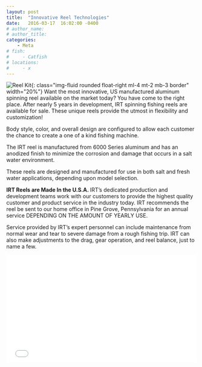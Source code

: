 ```yaml
---
layout: post
title:  "Innovative Reel Technologies"
date:   2016-03-17  16:02:00 -0400
# author_name: 
# author_title: 
categories: 
    - Meta
# fish: 
#     - Catfish
# locations:
#     - x
---
```


![Reel Kit](/assets/images/blog--case.jpg){: class="img-fluid rounded float-right ml-4 mt-2 mb-3 border" width="20%"}
Want the most innovative, US manufactured aluminum spinning reel available on the market today? You have come to the right place. After nearly 5 years in development, IRT spinning fishing reels are available for sale. These unique reels provide the utmost in flexibility and customization!

Body style, color, and overall design are configured to allow each customer the chance to create a one of a kind fishing machine.

The IRT reel is manufactured from 6000 Series aluminum and has an anodized finish to minimize the corrosion and damage that occurs in a salt water environment.

These reels are designed and manufactured for use in both salt and fresh water applications, depending upon model selection.

<strong>IRT Reels are Made In the U.S.A. </strong>IRT’s dedicated production and development teams work with our customers to provide the highest quality customer and product service in the industry today. IRT recommends the reel be sent to our home office in Pine Grove, Pennsylvania for an annual service DEPENDING ON THE AMOUNT OF YEARLY USE.

Service provided by IRT’s expert personnel can include maintenance from normal wear and tear to severe damage from a rough fishing trip. IRT can also make adjustments to the drag, gear operation, and reel balance, just to name a few.

<style>
  .video-responsive{
    overflow:hidden;
    padding-bottom:56.25%;
    position:relative;
    height:0;
  }
  .video-responsive iframe{
    left:0;
    top:0;
    height:100%;
    width:100%;
    position:absolute;
  }
</style>
<div class="video-responsive">
    <iframe src="//www.youtube.com/embed/YpihehIXTVU?rel=0" height="475" width="800" allowfullscreen="" frameborder="0"></iframe>
</div>